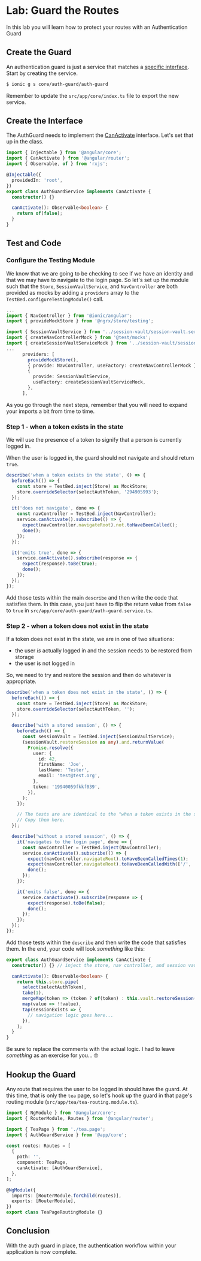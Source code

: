 # Lab: Guard the Routes

In this lab you will learn how to protect your routes with an Authentication Guard

## Create the Guard

An authentication guard is just a service that matches a <a href="https://angular.io/api/router/CanActivate" target="_blank">specific interface</a>. Start by creating the service.

```bash
$ ionic g s core/auth-guard/auth-guard
```

Remember to update the `src/app/core/index.ts` file to export the new service.

## Create the Interface

The AuthGuard needs to implement the <a href="https://angular.io/api/router/CanActivate" target="_blank">CanActivate</a> interface. Let's set that up in the class.

```typescript
import { Injectable } from '@angular/core';
import { CanActivate } from '@angular/router';
import { Observable, of } from 'rxjs';

@Injectable({
  providedIn: 'root',
})
export class AuthGuardService implements CanActivate {
  constructor() {}

  canActivate(): Observable<boolean> {
    return of(false);
  }
}
```

## Test and Code

### Configure the Testing Module

We know that we are going to be checking to see if we have an identity and that we may have to navigate to the login page. So let's set up the module such that the `Store`, `SessionVaultService`, and `NavController` are both provided as mocks by adding a `providers` array to the `TestBed.configureTestingModule()` call.

```typescript
...
import { NavController } from '@ionic/angular';
import { provideMockStore } from '@ngrx/store/testing';

import { SessionVaultService } from '../session-vault/session-vault.service';
import { createNavControllerMock } from '@test/mocks';
import { createSessionVaultServiceMock } from '../session-vault/session-vault.service.mock';
...
      providers: [
        provideMockStore(),
        { provide: NavController, useFactory: createNavControllerMock },
        {
          provide: SessionVaultService,
          useFactory: createSessionVaultServiceMock,
        },
      ],
```

As you go through the next steps, remember that you will need to expand your imports a bit from time to time.

### Step 1 - when a token exists in the state

We will use the presence of a token to signify that a person is currently logged in.

When the user is logged in, the guard should not navigate and should return `true`.

```typescript
describe('when a token exists in the state', () => {
  beforeEach(() => {
    const store = TestBed.inject(Store) as MockStore;
    store.overrideSelector(selectAuthToken, '294905993');
  });

  it('does not navigate', done => {
    const navController = TestBed.inject(NavController);
    service.canActivate().subscribe(() => {
      expect(navController.navigateRoot).not.toHaveBeenCalled();
      done();
    });
  });

  it('emits true', done => {
    service.canActivate().subscribe(response => {
      expect(response).toBe(true);
      done();
    });
  });
});
```

Add those tests within the main `describe` and then write the code that satisfies them. In this case, you just have to flip the return value from `false` to `true` in `src/app/core/auth-guard/auth-guard.service.ts`.

### Step 2 - when a token does not exist in the state

If a token does not exist in the state, we are in one of two situations:

- the user _is_ actually logged in and the session needs to be restored from storage
- the user is not logged in

So, we need to try and restore the session and then do whatever is appropriate.

```typescript
describe('when a token does not exist in the state', () => {
  beforeEach(() => {
    const store = TestBed.inject(Store) as MockStore;
    store.overrideSelector(selectAuthToken, '');
  });

  describe('with a stored session', () => {
    beforeEach(() => {
      const sessionVault = TestBed.inject(SessionVaultService);
      (sessionVault.restoreSession as any).and.returnValue(
        Promise.resolve({
          user: {
            id: 42,
            firstName: 'Joe',
            lastName: 'Tester',
            email: 'test@test.org',
          },
          token: '19940059fkkf039',
        }),
      );
    });

    // The tests are are identical to the "when a token exists in the state" tests.
    // Copy them here.
  });

  describe('without a stored session', () => {
    it('navigates to the login page', done => {
      const navController = TestBed.inject(NavController);
      service.canActivate().subscribe(() => {
        expect(navController.navigateRoot).toHaveBeenCalledTimes(1);
        expect(navController.navigateRoot).toHaveBeenCalledWith(['/', 'login']);
        done();
      });
    });

    it('emits false', done => {
      service.canActivate().subscribe(response => {
        expect(response).toBe(false);
        done();
      });
    });
  });
});
```

Add those tests within the `describe` and then write the code that satisfies them. In the end, your code will look _something_ like this:

```typescript
export class AuthGuardService implements CanActivate {
  constructor() {} // inject the store, nav controller, and session vault here as private

  canActivate(): Observable<boolean> {
    return this.store.pipe(
      select(selectAuthToken),
      take(1),
      mergeMap(token => (token ? of(token) : this.vault.restoreSession())),
      map(value => !!value),
      tap(sessionExists => {
        // navigation logic goes here...
      }),
    );
  }
}
```

Be sure to replace the comments with the actual logic. I had to leave _something_ as an exercise for you... 🤓

## Hookup the Guard

Any route that requires the user to be logged in should have the guard. At this time, that is only the `tea` page, so let's hook up the guard in that page's routing module (`src/app/tea/tea-routing.module.ts`).

```typescript
import { NgModule } from '@angular/core';
import { RouterModule, Routes } from '@angular/router';

import { TeaPage } from './tea.page';
import { AuthGuardService } from '@app/core';

const routes: Routes = [
  {
    path: '',
    component: TeaPage,
    canActivate: [AuthGuardService],
  },
];

@NgModule({
  imports: [RouterModule.forChild(routes)],
  exports: [RouterModule],
})
export class TeaPageRoutingModule {}
```

## Conclusion

With the auth guard in place, the authentication workflow within your application is now complete.
